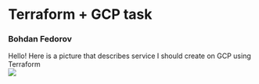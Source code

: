 # Terraform + GCP task
### Bohdan Fedorov
Hello! Here is a picture that describes service I should create on GCP using Terraform <br>
![](1.png)
